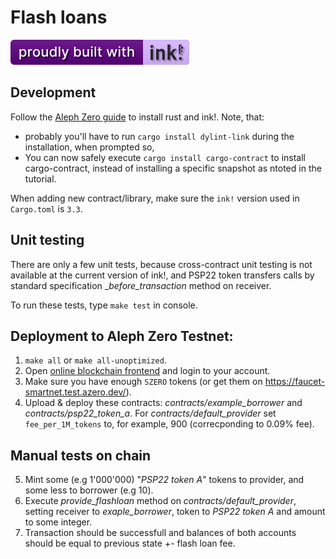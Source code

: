 # Flash loans
[![Built with ink!](https://raw.githubusercontent.com/paritytech/ink/master/.images/badge.svg)](https://github.com/paritytech/ink)

## Development
Follow the [Aleph Zero guide](https://docs.alephzero.org/aleph-zero/build/installing-required-tools) to install rust and ink!. Note, that:
* probably you'll have to run `cargo install dylint-link` during the installation, when prompted so,
* You can now safely execute `cargo install cargo-contract` to install cargo-contract, instead of installing a specific snapshot as ntoted in the tutorial.

When adding new contract/library, make sure the `ink!` version used in `Cargo.toml` is `3.3`.

## Unit testing
There are only a few unit tests, because cross-contract unit testing is not available at the current version of ink!, and PSP22 token transfers calls by standard specification __before_transaction_ method on receiver. 

To run these tests, type `make test` in console.

## Deployment to Aleph Zero Testnet:
1. `make all` or `make all-unoptimized`.
2. Open [online blockchain frontend](https://azero.dev/?rpc=wss%3A%2F%2Fws-smartnet.test.azero.dev#/explorer) and login to your account.
3. Make sure you have enough `SZERO` tokens (or get them on https://faucet-smartnet.test.azero.dev/).
4. Upload & deploy these contracts: _contracts/example_borrower_ and _contracts/psp22_token_a_. For _contracts/default_provider_ set `fee_per_1M_tokens` to, for example, 900 (correcponding to 0.09% fee).

## Manual tests on chain
5. Mint some (e.g 1'000'000) "_PSP22 token A_" tokens to provider, and some less to borrower (e.g 10).
6. Execute _provide_flashloan_ method on _contracts/default_provider_, setting receiver to _exaple_borrower_, token to _PSP22 token A_ and amount to some integer.
7. Transaction should be successfull and balances of both accounts should be equal to previous state +- flash loan fee.
